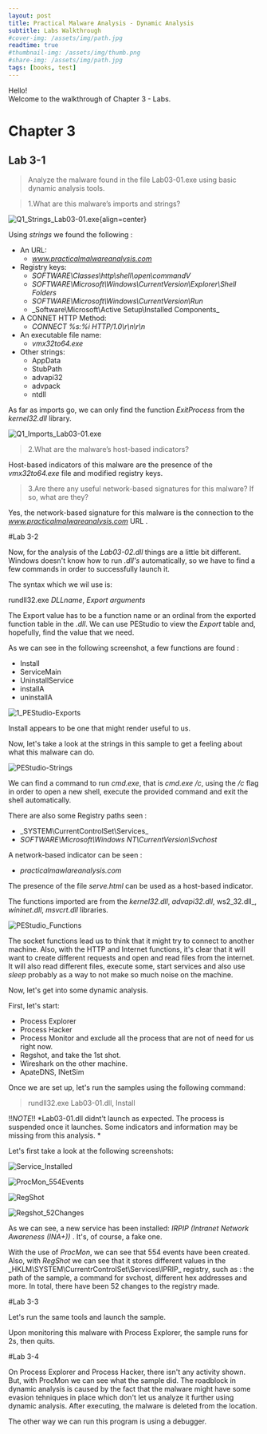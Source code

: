 ```yaml
---
layout: post
title: Practical Malware Analysis - Dynamic Analysis
subtitle: Labs Walkthrough
#cover-img: /assets/img/path.jpg
readtime: true
#thumbnail-img: /assets/img/thumb.png
#share-img: /assets/img/path.jpg
tags: [books, test]
---
```


Hello!  
Welcome to the walkthrough of Chapter 3 - Labs.

# Chapter 3

## Lab 3-1

> Analyze the malware found in the file Lab03-01.exe using basic dynamic analysis
tools.  

> 1.What are this malware’s imports and strings?

![Q1_Strings_Lab03-01.exe][Q1_Strings_Lab03-01.exe]{align=center}

Using _strings_ we found the following : 
- An URL:
  - _www.practicalmalwareanalysis.com_
- Registry keys:
  - _SOFTWARE\Classes\http\shell\open\commandV_
  - _SOFTWARE\Microsoft\Windows\CurrentVersion\Explorer\Shell Folders_
  - _SOFTWARE\Microsoft\Windows\CurrentVersion\Run_
  - _Software\Microsoft\Active Setup\Installed Components\_
- A CONNET HTTP Method:
  - _CONNECT %s:%i HTTP/1.0\r\n\r\n_
- An executable file name:
  -  _vmx32to64.exe_
- Other strings: 
  - AppData
  - StubPath
  - advapi32
  - advpack
  - ntdll


As far as imports go, we can only find the function _ExitProcess_ from the _kernel32.dll_ library.

![Q1_Imports_Lab03-01.exe][Q1_Imports_Lab03-01.exe]

> 2.What are the malware’s host-based indicators?

Host-based indicators of this malware are the presence of the _vmx32to64.exe_ file and modified registry keys.


> 3.Are there any useful network-based signatures for this malware? If so,
what are they?

Yes, the network-based signature for this malware is the connection to the _www.practicalmalwareanalysis.com_ URL .

#Lab 3-2

Now, for the analysis of the _Lab03-02.dll_ things are a little bit different. Windows doesn't know how to run _.dll's_ automatically, so we have to find a few commands in order to successfully launch it.  

The syntax which we wil use is:

rundll32.exe _DLLname_, _Export arguments_

The Export value has to be a function name or an ordinal from the exported function table in the _.dll_. We can use PEStudio to view the _Export_ table and, hopefully, find the value that we need. 

As we can see in the following screenshot, a few functions are found :
- Install
- ServiceMain
- UninstallService
- installA
- uninstallA

![1_PEStudio-Exports][1_PEStudio-Exports]

Install appears to be one that might render useful to us.

Now, let's take a look at the strings in this sample to get a feeling about what this malware can do.

![PEStudio-Strings](/assets/img/Chapter3/Lab03-02.dll/2_PEStudio-Strings.png)


We can find a command to run _cmd.exe_, that is _cmd.exe /c_, using the _/c_ flag in order to open a new shell, execute the provided command and exit the shell automatically.

There are also some Registry paths seen :
- _SYSTEM\CurrentControlSet\Services\_
- _SOFTWARE\Microsoft\Windows NT\CurrentVersion\Svchost_

A network-based indicator can be seen : 
- _practicalmawlareanalysis.com_

The presence of the file _serve.html_ can be used as a host-based indicator.  

The functions imported are from the _kernel32.dll_, _advapi32.dll_, ws2_32.dll_, _wininet.dll_, _msvcrt.dll_ libraries.

![PEStudio_Functions](/assets/img/Chapter3/Lab03-02.dll/3_PEStudio_Functions.png)

The socket functions lead us to think that it might try to connect to another machine. Also, with the HTTP and Internet functions, it's clear that it will want to create different requests and open and read files from the internet. 
It will also read different files, execute some, start services and also use _sleep_  probably as a way to not make so much noise on the machine.

Now, let's get into some dynamic analysis.

First, let's start:
- Process Explorer
- Process Hacker
- Process Monitor and exclude all the process that are not of need for us right now.
- Regshot, and take the 1st shot.
- Wireshark on the other machine.
- ApateDNS, INetSim

 Once we are set up, let's run the samples using the following command:

> rundll32.exe Lab03-01.dll, Install

!!*NOTE*!! *Lab03-01.dll didnt't launch as expected. The process is suspended once it launches. Some indicators and information may be missing from this analysis. *

Let's first take a look at the following screenshots:

![Service_Installed](/assets/img/Chapter3/Lab03-02.dll/44_Service_Installed.png)

![ProcMon_554Events](/assets/img/Chapter3/Lab03-02.dll/5_ProcMon_554Events.png)

![RegShot](/assets/img/Chapter3/Lab03-02.dll/6_1_RegShot.png)

![Regshot_52Changes](/assets/img/Chapter3/Lab03-02.dll/6_2_Regshot_52Changes.png)

As we can see, a new service has been installed: _IRPIP (Intranet Network Awareness (INA+))_ . It's, of course, a fake one. 

With the use of _ProcMon_, we can see that 554 events have been created. Also, with _RegShot_ we can see that it stores different values in the _HKLM\SYSTEM\CurrentrControlSet\Services\IPRIP\_ registry, such as : the path of the sample, a command for svchost, different hex addresses and more. In total, there have been 52 changes to the registry made.


#Lab 3-3

Let's run the same tools and launch the sample.

Upon monitoring this malware with Process Explorer, the sample runs for 2s, then quits. 

#Lab 3-4

On Process Explorer and Process Hacker, there isn't any activity shown. But, with ProcMon we can see what the sample did.
The roadblock in dynamic analysis is caused by the fact that the malware might have some evasion tehniques in place which don't let us analyze it further using dynamic analysis.
After executing, the malware is deleted from the location.


The other way we can run this program is using a debugger.

[Q1_Strings_Lab03-01.exe]:/assets/img/Chapter3/Lab3-1/Q1_Strings_Lab03-01.exe.png
[Q1_Imports_Lab03-01.exe]:/assets/img/Chapter3/Lab3-1/Q1_Imports_Lab03-01.exe.png 
[1_PEStudio-Exports]:/assets/img/Chapter3/Lab03-02.dll/1_PEStudio-Exports.png
[2_PEStudio-Strings.png]:/assets/img/Chapter3/Lab03-02.dll/2_PEStudio-Strings.png
[3_PEStudio_Functions.png]:/assets/img/Chapter3/Lab03-02.dll/3_PEStudio_Functions.png
[44_Service_Installed.png]:/assets/img/Chapter3/Lab03-02.dll/44_Service_Installed.png
[5_ProcMon_554Events.png]:/assets/img/Chapter3/Lab03-02.dll/5_ProcMon_554Events.png
[6_1_RegShot.png]:/assets/img/Chapter3/Lab03-02.dll/6_1_RegShot.png
[6_2_Regshot_52Changes.png]:/assets/img/Chapter3/Lab03-02.dll/6_2_Regshot_52Changes.png


